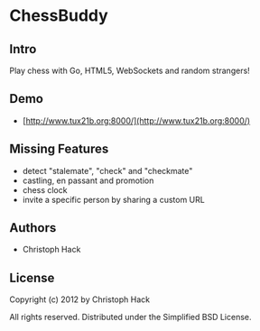 ChessBuddy
==========

Intro
-----

Play chess with Go, HTML5, WebSockets and random strangers!


Demo
----

* [http://www.tux21b.org:8000/](http://www.tux21b.org:8000/)


Missing Features
----------------

* detect "stalemate", "check" and "checkmate"
* castling, en passant and promotion
* chess clock
* invite a specific person by sharing a custom URL

Authors
-------

* Christoph Hack


License
-------

Copyright (c) 2012 by Christoph Hack

All rights reserved. Distributed under the Simplified BSD License.
